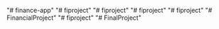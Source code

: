 "# finance-app" 
"# fiproject" 
"# fiproject" 
"# fiproject" 
"# fiproject" 
"# FinancialProject" 
"# fiproject" 
"# FinalProject" 

